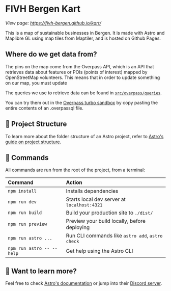 # FIVH Bergen Kart

_View page: <https://fivh-bergen.github.io/kart/>_

This is a map of sustainable businesses in Bergen. It is made with Astro and Maplibre GL using map tiles from Maptiler, and is hosted on Github Pages.

## Where do we get data from?

The pins on the map come from the Overpass API, which is an API that retrieves data about features or POIs (points of interest) mapped by OpenStreetMap volunteers. This means that in order to update something on our map, you must update

The queries we use to retrieve data can be found in [`src/overpass/queries`](src/overpass/queries).

You can try them out in the [Overpass turbo sandbox](https://overpass-turbo.eu/) by copy pasting the entire contents of an .overpassql file.

## 🚀 Project Structure

To learn more about the folder structure of an Astro project, refer to [Astro's guide on project structure](https://docs.astro.build/en/basics/project-structure/).

## 🧞 Commands

All commands are run from the root of the project, from a terminal:

| Command                   | Action                                           |
| :------------------------ | :----------------------------------------------- |
| `npm install`             | Installs dependencies                            |
| `npm run dev`             | Starts local dev server at `localhost:4321`      |
| `npm run build`           | Build your production site to `./dist/`          |
| `npm run preview`         | Preview your build locally, before deploying     |
| `npm run astro ...`       | Run CLI commands like `astro add`, `astro check` |
| `npm run astro -- --help` | Get help using the Astro CLI                     |

## 👀 Want to learn more?

Feel free to check [Astro's documentation](https://docs.astro.build) or jump into their [Discord server](https://astro.build/chat).

